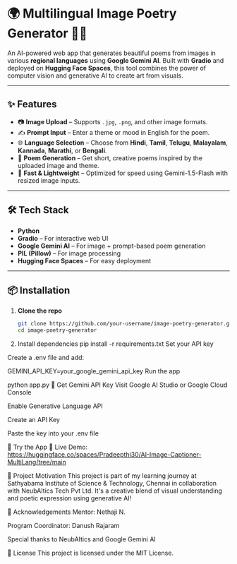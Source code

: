 # 🌍 Multilingual Image Poetry Generator 🎨📜

An AI-powered web app that generates beautiful poems from images in various **regional languages** using **Google Gemini AI**. Built with **Gradio** and deployed on **Hugging Face Spaces**, this tool combines the power of computer vision and generative AI to create art from visuals.

---

## ✨ Features

- 📷 **Image Upload** – Supports `.jpg`, `.png`, and other image formats.
- ✍️ **Prompt Input** – Enter a theme or mood in English for the poem.
- 🌐 **Language Selection** – Choose from **Hindi**, **Tamil**, **Telugu**, **Malayalam**, **Kannada**, **Marathi**, or **Bengali**.
- 📜 **Poem Generation** – Get short, creative poems inspired by the uploaded image and theme.
- 🚀 **Fast & Lightweight** – Optimized for speed using Gemini-1.5-Flash with resized image inputs.

---

## 🛠️ Tech Stack

- **Python**
- **Gradio** – For interactive web UI
- **Google Gemini AI** – For image + prompt-based poem generation
- **PIL (Pillow)** – For image processing
- **Hugging Face Spaces** – For easy deployment

---

## 📦 Installation

1. **Clone the repo**
   ```bash
   git clone https://github.com/your-username/image-poetry-generator.git
   cd image-poetry-generator

2. Install dependencies
 pip install -r requirements.txt
Set your API key

Create a .env file and add:

GEMINI_API_KEY=your_google_gemini_api_key
Run the app

python app.py
🔑 Get Gemini API Key
Visit Google AI Studio or Google Cloud Console

Enable Generative Language API

Create an API Key

Paste the key into your .env file

🚀 Try the App
🔗 Live Demo: https://huggingface.co/spaces/Pradeepthi30/AI-Image-Captioner-MultiLang/tree/main


🧠 Project Motivation
This project is part of my learning journey at Sathyabama Institute of Science & Technology, Chennai in collaboration with NeubAItics Tech Pvt Ltd. It's a creative blend of visual understanding and poetic expression using generative AI!

🙌 Acknowledgements
Mentor: Nethaji N.

Program Coordinator: Danush Rajaram

Special thanks to NeubAItics and Google Gemini AI

📌 License
This project is licensed under the MIT License.




